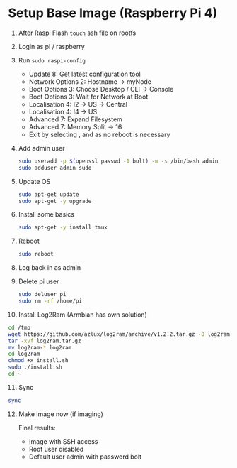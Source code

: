 # Setup Base Image (Raspberry Pi 4)

1. After Raspi Flash `touch` ssh file on rootfs

2. Login as pi / raspberry

3. Run `sudo raspi-config`

   - Update 8: Get latest configuration tool
   - Network Options 2: Hostname -> myNode
   - Boot Options 3: Choose Desktop / CLI -> Console
   - Boot Options 3: Wait for Network at Boot
   - Localisation 4: I2 -> US -> Central
   - Localisation 4: I4 -> US
   - Advanced 7: Expand Filesystem
   - Advanced 7: Memory Split -> 16
   - Exit by selecting <Finish>, and <No> as no reboot is necessary

4. Add admin user

   ```sh
   sudo useradd -p $(openssl passwd -1 bolt) -m -s /bin/bash admin
   sudo adduser admin sudo
   ```

5. Update OS

   ```sh
   sudo apt-get update
   sudo apt-get -y upgrade
   ```

6. Install some basics

   ```sh
   sudo apt-get -y install tmux
   ```

7. Reboot

   ```sh
   sudo reboot
   ```

8. Log back in as admin

9. Delete pi user

   ```sh
   sudo deluser pi
   sudo rm -rf /home/pi
   ```

10. Install Log2Ram (Armbian has own solution)

   ```sh
   cd /tmp
   wget https://github.com/azlux/log2ram/archive/v1.2.2.tar.gz -O log2ram.tar.gz
   tar -xvf log2ram.tar.gz
   mv log2ram-* log2ram
   cd log2ram
   chmod +x install.sh
   sudo ./install.sh
   cd ~
   ```

11. Sync

   ```sh
   sync
   ```

12. Make image now (if imaging)

    Final results:

     - Image with SSH access
     - Root user disabled
     - Default user admin with password bolt
